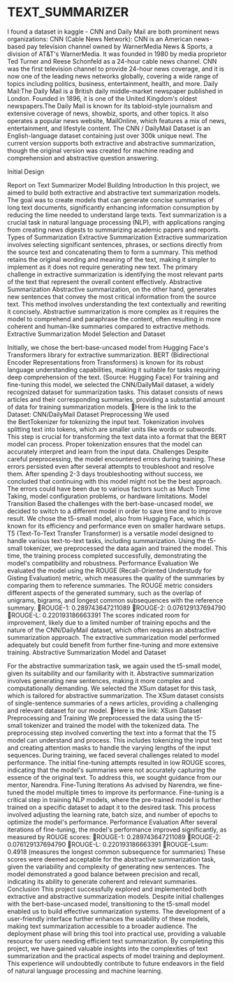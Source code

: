 # TEXT_SUMMARIZER
I found a dataset in kaggle - CNN and Daily Mail are both prominent news organizations:
CNN (Cable News Network): CNN is an American news-based pay television channel owned by WarnerMedia News & Sports, a division of AT&T's WarnerMedia. It was founded in 1980 by media 
proprietor Ted Turner and Reese Schonfeld as a 24-hour cable news channel. CNN was the first television channel to provide 24-hour news coverage, and it is now one of the leading news 
networks globally, covering a wide range of topics including politics, business, entertainment, health, and more.
Daily Mail:The Daily Mail is a British daily middle-market newspaper published in London. Founded in 1896, it is one of the United Kingdom's oldest newspapers.The Daily Mail is known for
its tabloid-style journalism and extensive coverage of news, showbiz, sports, and other topics. It also operates  a popular news website, MailOnline, which features a mix of news, 
entertainment, and lifestyle content.
The CNN / DailyMail Dataset is an English-language dataset containing just over 300k unique newl. The current version supports both extractive and abstractive summarization, though the 
original version was created for machine reading and comprehension and abstractive question answering.

Initial Design

Report on Text Summarizer Model Building
Introduction
In this project, we aimed to build both extractive and abstractive text summarization models. The goal was to create models that can generate concise summaries of long text documents, significantly enhancing information consumption by reducing the time needed to understand large texts. Text summarization is a crucial task in natural language processing (NLP), with applications ranging from creating news digests to summarizing academic papers and reports.
Types of Summarization
Extractive Summarization
Extractive summarization involves selecting significant sentences, phrases, or sections directly from the source text and concatenating them to form a summary. This method retains the original wording and meaning of the text, making it simpler to implement as it does not require generating new text. The primary challenge in extractive summarization is identifying the most relevant parts of the text that represent the overall content effectively.
Abstractive Summarization
Abstractive summarization, on the other hand, generates new sentences that convey the most critical information from the source text. This method involves understanding the text contextually and rewriting it concisely. Abstractive summarization is more complex as it requires the model to comprehend and paraphrase the content, often resulting in more coherent and human-like summaries compared to extractive methods.
Extractive Summarization
Model Selection and Dataset

Initially, we chose the bert-base-uncased model from Hugging Face's Transformers library for extractive summarization. BERT (Bidirectional Encoder Representations from Transformers) is known for its robust language understanding capabilities, making it suitable for tasks requiring deep comprehension of the text. (Source: Hugging Face)
For training and fine-tuning this model, we selected the CNN/DailyMail dataset, a widely recognized dataset for summarization tasks. This dataset consists of news articles and their corresponding summaries, providing a substantial amount of data for training summarization models.
Here is the link to the Dataset: CNN/DailyMail Dataset
Preprocessing
We used the BertTokenizer for tokenizing the input text. Tokenization involves splitting text into tokens, which are smaller units like words or subwords. This step is crucial for transforming the text data into a format that the BERT model can process. Proper tokenization ensures that the model can accurately interpret and learn from the input data.
Challenges
Despite careful preprocessing, the model encountered errors during training. These errors persisted even after several attempts to troubleshoot and resolve them. After spending 2-3 days troubleshooting without success, we concluded that continuing with this model might not be the best approach. The errors could have been due to various factors such as Much Time Taking, model configuration problems, or hardware limitations.
Model Transition
Based the challenges with the bert-base-uncased model, we decided to switch to a different model in order to save time and to improve result. We chose the t5-small model, also from Hugging Face, which is known for its efficiency and performance even on smaller hardware setups. T5 (Text-To-Text Transfer Transformer) is a versatile model designed to handle various text-to-text tasks, including summarization.
Using the t5-small tokenizer, we preprocessed the data again and trained the model. This time, the training process completed successfully, demonstrating the model's compatibility and robustness.
Performance Evaluation
We evaluated the model using the ROUGE (Recall-Oriented Understudy for Gisting Evaluation) metric, which measures the quality of the summaries by comparing them to reference summaries. The ROUGE metric considers different aspects of the generated summary, such as the overlap of unigrams, bigrams, and longest common subsequences with the reference summary.
ROUGE-1: 0.289743647211089
ROUGE-2: 0.076129137694790
ROUGE-L: 0.220193186663391
The scores indicated room for improvement, likely due to a limited number of training epochs and the nature of the CNN/DailyMail dataset, which often requires an abstractive summarization approach. The extractive summarization model performed adequately but could benefit from further fine-tuning and more extensive training.
Abstractive Summarization
Model and Dataset

For the abstractive summarization task, we again used the t5-small model, given its suitability and our familiarity with it. Abstractive summarization involves generating new sentences, making it more complex and computationally demanding. We selected the XSum dataset for this task, which is tailored for abstractive summarization. The XSum dataset consists of single-sentence summaries of a news articles, providing a challenging and relevant dataset for our model.
Here is the link: XSum Dataset
Preprocessing and Training
We preprocessed the data using the t5-small tokenizer and trained the model with the tokenized data. The preprocessing step involved converting the text into a format that the T5 model can understand and process. This includes tokenizing the input text and creating attention masks to handle the varying lengths of the input sequences.
During training, we faced several challenges related to model performance. The initial fine-tuning attempts resulted in low ROUGE scores, indicating that the model's summaries were not accurately capturing the essence of the original text. To address this, we sought guidance from our mentor, Narendra.
Fine-Tuning Iterations
As advised by Narendra, we fine-tuned the model multiple times to improve its performance. Fine-tuning is a critical step in training NLP models, where the pre-trained model is further trained on a specific dataset to adapt it to the desired task. This process involved adjusting the learning rate, batch size, and number of epochs to optimize the model's performance.
Performance Evaluation
After several iterations of fine-tuning, the model's performance improved significantly, as measured by ROUGE scores:
ROUGE-1: 0.289743647211089
ROUGE-2: 0.076129137694790
ROUGE-L: 0.220193186663391
ROUGE-Lsum: 0.4918 (measures the longest common subsequence for summaries)
These scores were deemed acceptable for the abstractive summarization task, given the variability and complexity of generating new sentences. The model demonstrated a good balance between precision and recall, indicating its ability to generate coherent and relevant summaries.
Conclusion
This project successfully explored and implemented both extractive and abstractive summarization models. Despite initial challenges with the bert-base-uncased model, transitioning to the t5-small model enabled us to build effective summarization systems. The development of a user-friendly interface further enhances the usability of these models, making text summarization accessible to a broader audience. The deployment phase will bring this tool into practical use, providing a valuable resource for users needing efficient text summarization.
By completing this project, we have gained valuable insights into the complexities of text summarization and the practical aspects of model training and deployment. This experience will undoubtedly contribute to future endeavors in the field of natural language processing and machine learning.




